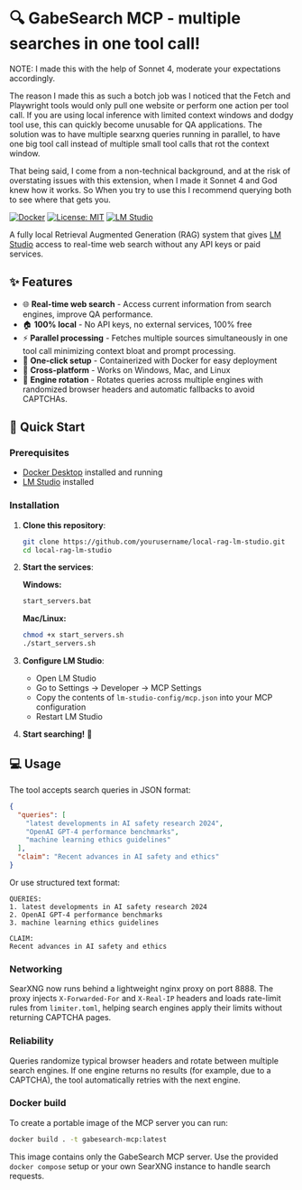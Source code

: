 # 🔍 GabeSearch MCP - multiple searches in one tool call!

NOTE: I made this with the help of Sonnet 4, moderate your expectations accordingly.

The reason I made this as such a botch job was I noticed that the Fetch and Playwright tools would only pull one website or perform one action per tool call. If you are using local inference with limited context windows and dodgy tool use, this can quickly become unusable for QA applications. The solution was to have multiple searxng queries running in parallel, to have one big tool call instead of multiple small tool calls that rot the context window.

That being said, I come from a non-technical background, and at the risk of overstating issues with this extension, when I made it Sonnet 4 and God knew how it works. So When you try to use this I recommend querying both to see where that gets you.

[![Docker](https://img.shields.io/badge/Docker-Required-blue?logo=docker)](https://docker.com)
[![License: MIT](https://img.shields.io/badge/License-MIT-yellow.svg)](https://opensource.org/licenses/MIT)
[![LM Studio](https://img.shields.io/badge/LM%20Studio-MCP%20Extension-green)](https://lmstudio.ai)

A fully local Retrieval Augmented Generation (RAG) system that gives [LM Studio](https://lmstudio.ai) access to real-time web search without any API keys or paid services.


## ✨ Features

- 🌐 **Real-time web search** - Access current information from search engines, improve QA performance.
- 🏠 **100% local** - No API keys, no external services, 100% free
- ⚡ **Parallel processing** - Fetches multiple sources simultaneously in one tool call minimizing context bloat and prompt processing.
- 🐳 **One-click setup** - Containerized with Docker for easy deployment
- 🔧 **Cross-platform** - Works on Windows, Mac, and Linux
- 🔄 **Engine rotation** - Rotates queries across multiple engines with randomized browser headers and automatic fallbacks to avoid CAPTCHAs.


## 🚀 Quick Start

### Prerequisites
- [Docker Desktop](https://www.docker.com/products/docker-desktop/) installed and running
- [LM Studio](https://lmstudio.ai) installed

### Installation

1. **Clone this repository**:
   ```bash
   git clone https://github.com/yourusername/local-rag-lm-studio.git
   cd local-rag-lm-studio
   ```

2. **Start the services**:
   
   **Windows:**
   ```cmd
   start_servers.bat
   ```
   
   **Mac/Linux:**
   ```bash
   chmod +x start_servers.sh
   ./start_servers.sh
   ```

3. **Configure LM Studio**:
   - Open LM Studio
   - Go to Settings → Developer → MCP Settings
   - Copy the contents of `lm-studio-config/mcp.json` into your MCP configuration
   - Restart LM Studio

4. **Start searching!** 🎉

## 💻 Usage

The tool accepts search queries in JSON format:

```json
{
  "queries": [
    "latest developments in AI safety research 2024",
    "OpenAI GPT-4 performance benchmarks",
    "machine learning ethics guidelines"
  ],
  "claim": "Recent advances in AI safety and ethics"
}
```

Or use structured text format:

```
QUERIES:
1. latest developments in AI safety research 2024
2. OpenAI GPT-4 performance benchmarks
3. machine learning ethics guidelines

CLAIM:
Recent advances in AI safety and ethics
```

### Networking

SearXNG now runs behind a lightweight nginx proxy on port 8888. The proxy injects `X-Forwarded-For` and `X-Real-IP` headers and loads rate-limit rules from `limiter.toml`, helping search engines apply their limits without returning CAPTCHA pages.

### Reliability

Queries randomize typical browser headers and rotate between multiple search engines. If one engine returns no results (for example, due to a CAPTCHA), the tool automatically retries with the next engine.

### Docker build

To create a portable image of the MCP server you can run:

```bash
docker build . -t gabesearch-mcp:latest
```

This image contains only the GabeSearch MCP server. Use the provided `docker compose` setup or your own SearXNG instance to handle search requests.

